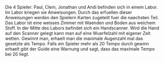 Die 4 Spieler: Paul, Clem, Jonathan und Andi befinden sich in einem Labor.
Im Labor kriegen sie Anweisungen.
Durch das erfuellen dieser Anweisungen werden den Spielern Karten zugeteilt fuer die naechsten Teil.
Das Labor ist eine weisses Zimmer mit Waenden und Boden aus weichem Stoff.
In der Mitte des Labors befindet sich ein Handscanner.
Wird die Hand auf den Scanner gelegt kann man auf eine Wuerfelzahl mit eigener Zeit wetten.
Gewinnt man, erhaelt man die maximale Augenzahl mal das gesetzte als Tempo.
Falls ein Spieler mehr als 20 Tempo durch gewinn erhaelt gibt der Guide eine Warnung und sagt, dass das maximale Tempo bei 20 liegt.
